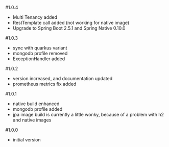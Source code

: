 #1.0.4
- Multi Tenancy added
- RestTemplate call added (not working for native image)
- Upgrade to Spring Boot 2.5.1 and Spring Native 0.10.0                                                             

#1.0.3
- sync with quarkus variant
- mongodb profile removed
- ExceptionHandler added

#1.0.2
- version increased, and documentation updated
- prometheus metrics fix added

#1.0.1
- native build enhanced
- mongodb profile added
- jpa image build is currently a little wonky, because of a problem with h2 and native images 

#1.0.0
- initial version
